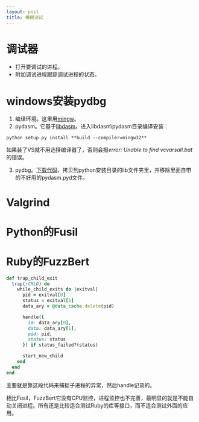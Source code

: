 ```yaml
---
layout: post
title: 模糊测试
---
```


# 调试器

* 打开要调试的进程。
* 附加调试进程跟踪调试进程的状态。

# windows安装pydbg

1. 编译环境。这里用[mingw](http://www.mingw.org/)。
2. pydasm。它基于[libdasm](http://code.google.com/p/libdasm/)。进入libdasm\pydasm目录编译安装：

```
python setup.py install **build --compiler=mingw32**
```

如果装了VS就不用选择编译器了，否则会报*error: Unable to find vcvarsall.bat*的错误。

3. pydbg。[下载代码](https://github.com/OpenRCE/pydbg)，拷贝到python安装目录的lib文件夹里，并移除里面自带的不好用的pydasm.pyd文件。

# Valgrind


# Python的Fusil

# Ruby的FuzzBert
```ruby
def trap_child_exit
  trap(:CHLD) do
    while_child_exits do |exitval|
      pid = exitval[0]
      status = exitval[1]
      data_ary = @data_cache.delete(pid)

      handle({
        id: data_ary[0],
        data: data_ary[1],
        pid: pid,
        status: status
      }) if status_failed?(status)

      start_new_child
    end
  end
end
```

主要就是靠这段代码来捕捉子进程的异常，然后handle记录的。

相比Fusil，FuzzBert它没有CPU监控，进程监控也不完善，最明显的就是不能自动关闭进程。所有还是比较适合测试Ruby的库等接口，而不适合测试外面的应用。